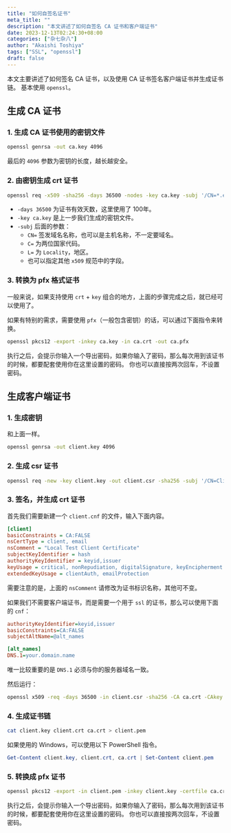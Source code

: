 ```yaml
---
title: "如何自签名证书"
meta_title: ""
description: "本文讲述了如何自签名 CA 证书和客户端证书"
date: 2023-12-13T02:24:30+08:00
categories: ["杂七杂八"]
author: "Akaishi Toshiya"
tags: ["SSL", "openssl"]
draft: false
---
```


本文主要讲述了如何签名 CA 证书，以及使用 CA 证书签名客户端证书并生成证书链。
基本使用 `openssl`。

## 生成 CA 证书

### 1. 生成 CA 证书使用的密钥文件

```bash
openssl genrsa -out ca.key 4096
```

最后的 `4096` 参数为密钥的长度，越长越安全。

### 2. 由密钥生成 crt 证书

```bash
openssl req -x509 -sha256 -days 36500 -nodes -key ca.key -subj '/CN=*.example.com/C=CN/L=Beijing' -out root.crt
```

* `-days 36500` 为证书有效天数，这里使用了 100年。
* `-key ca.key` 是上一步我们生成的密钥文件。
* `-subj` 后面的参数：
  * `CN=` 签发域名名称，也可以是主机名称，不一定要域名。
  * `C=` 为两位国家代码。
  * `L=` 为 `Locality`，地区。
  * 也可以指定其他 `x509` 规范中的字段。

### 3. 转换为 pfx 格式证书

一般来说，如果支持使用 `crt` + `key` 组合的地方，上面的步骤完成之后，就已经可以使用了。

如果有特别的需求，需要使用 `pfx`（一般包含密钥）的话，可以通过下面指令来转换。

```bash
openssl pkcs12 -export -inkey ca.key -in ca.crt -out ca.pfx
```

执行之后，会提示你输入一个导出密码，如果你输入了密码，那么每次用到该证书的时候，都要配套使用你在这里设置的密码。
你也可以直接按两次回车，不设置密码。

## 生成客户端证书

### 1. 生成密钥

和上面一样。

```bash
openssl genrsa -out client.key 4096
```

### 2. 生成 csr 证书

```bash
openssl req -new -key client.key -out client.csr -sha256 -subj '/CN=Client Name'
```

### 3. 签名，并生成 crt 证书

首先我们需要新建一个 `client.cnf` 的文件，输入下面内容。

```ini
[client]
basicConstraints = CA:FALSE
nsCertType = client, email
nsComment = "Local Test Client Certificate"
subjectKeyIdentifier = hash
authorityKeyIdentifier = keyid,issuer
keyUsage = critical, nonRepudiation, digitalSignature, keyEncipherment
extendedKeyUsage = clientAuth, emailProtection
```

需要注意的是，上面的 `nsComment` 请修改为证书标识名称，其他可不变。

如果我们不需要客户端证书，而是需要一个用于 `ssl` 的证书，那么可以使用下面的 `cnf`：

```ini
authorityKeyIdentifier=keyid,issuer
basicConstraints=CA:FALSE
subjectAltName=@alt_names

[alt_names]
DNS.1=your.domain.name
```

唯一比较重要的是 `DNS.1` 必须与你的服务器域名一致。

然后运行：

```bash
openssl x509 -req -days 36500 -in client.csr -sha256 -CA ca.crt -CAkey ca.key -CAcreateserial -out client.crt -extfile client.cnf -extensions client
```

### 4. 生成证书链

```bash
cat client.key client.crt ca.crt > client.pem
```

如果使用的 Windows，可以使用以下 PowerShell 指令。

```powershell
Get-Content client.key, client.crt, ca.crt | Set-Content client.pem
```

### 5. 转换成 pfx 证书

```bash
openssl pkcs12 -export -in client.pem -inkey client.key -certfile ca.crt -out client.pfx
```

执行之后，会提示你输入一个导出密码，如果你输入了密码，那么每次用到该证书的时候，都要配套使用你在这里设置的密码。
你也可以直接按两次回车，不设置密码。
